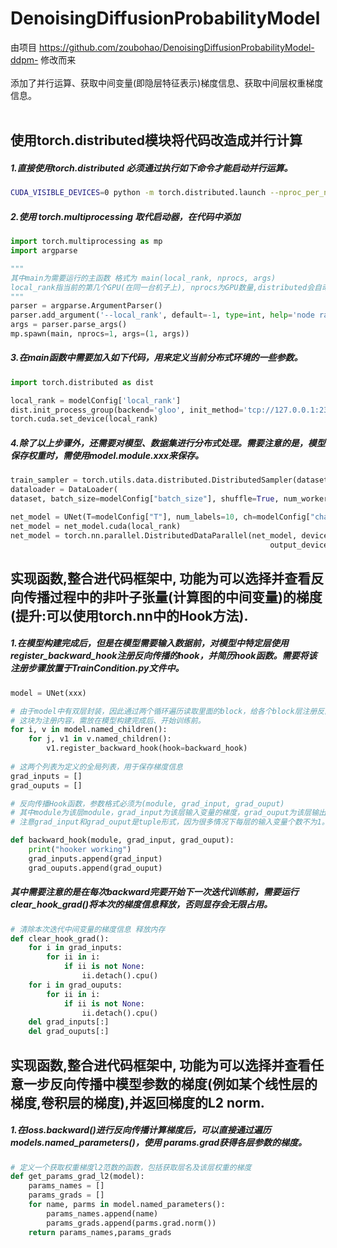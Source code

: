 # DenoisingDiffusionProbabilityModel
由项目 https://github.com/zoubohao/DenoisingDiffusionProbabilityModel-ddpm- 修改而来 <br>
<br>
添加了并行运算、获取中间变量(即隐层特征表示)梯度信息、获取中间层权重梯度信息。
<br>
<br>
## 使用torch.distributed模块将代码改造成并行计算

#####  1.直接使用torch.distributed 必须通过执行如下命令才能启动并行运算。

``` bash
CUDA_VISIBLE_DEVICES=0 python -m torch.distributed.launch --nproc_per_node=1 --use_env MainCondition.py
```

##### 2.使用 torch.multiprocessing 取代启动器，在代码中添加

```python
import torch.multiprocessing as mp
import argparse

""" 
其中main为需要运行的主函数 格式为 main(local_rank, nprocs, args)
local_rank指当前的第几个GPU(在同一台机子上), nprocs为GPU数量,distributed会自动在args中传入如local_rank之类的参数，使用torch.multiprocessing 则可以直接在main函数中传入，可以省略args，并且也不需要使用如1中所示的bash命令。
"""
parser = argparse.ArgumentParser()
parser.add_argument('--local_rank', default=-1, type=int, help='node rank for distributed training')
args = parser.parse_args()
mp.spawn(main, nprocs=1, args=(1, args))
```

##### 3.在main函数中需要加入如下代码，用来定义当前分布式环境的一些参数。

```python
import torch.distributed as dist

local_rank = modelConfig['local_rank']
dist.init_process_group(backend='gloo', init_method='tcp://127.0.0.1:23456', world_size=1,rank=local_rank)
torch.cuda.set_device(local_rank)
```

##### 4.除了以上步骤外，还需要对模型、数据集进行分布式处理。需要注意的是，模型保存权重时，需使用model.module.xxx来保存。

```python
train_sampler = torch.utils.data.distributed.DistributedSampler(dataset)
dataloader = DataLoader(
dataset, batch_size=modelConfig["batch_size"], shuffle=True, num_workers=4, drop_last=True, pin_memory=True,sampler=train_sampler)

net_model = UNet(T=modelConfig["T"], num_labels=10, ch=modelConfig["channel"], ch_mult=modelConfig["channel_mult"],num_res_blocks=modelConfig["num_res_blocks"], dropout=modelConfig["dropout"])
net_model = net_model.cuda(local_rank)
net_model = torch.nn.parallel.DistributedDataParallel(net_model, device_ids=[local_rank],
                                                          output_device=[local_rank])
```

## 实现函数,整合进代码框架中, 功能为可以选择并查看反向传播过程中的非叶子张量(计算图的中间变量)的梯度(提升:可以使用torch.nn中的Hook方法).



##### 1.在模型构建完成后，但是在模型需要输入数据前，对模型中特定层使用register_backward_hook注册反向传播的hook，并简历hook函数。需要将该注册步骤放置于TrainCondition.py文件中。

```python
model = UNet(xxx)

# 由于model中有双层封装，因此通过两个循环遍历读取里面的block，给各个block层注册反向传播hook。
# 这块为注册内容，需放在模型构建完成后、开始训练前。
for i, v in model.named_children():
	for j, v1 in v.named_children():
		v1.register_backward_hook(hook=backward_hook)
        
# 这两个列表为定义的全局列表，用于保存梯度信息
grad_inputs = []
grad_ouputs = []

# 反向传播Hook函数，参数格式必须为(module, grad_input, grad_ouput)
# 其中module为该层module，grad_input为该层输入变量的梯度，grad_ouput为该层输出变量的梯度。
# 注意grad_input和grad_ouput是tuple形式，因为很多情况下每层的输入变量个数不为1。

def backward_hook(module, grad_input, grad_ouput):
    print("hooker working")
    grad_inputs.append(grad_input)
    grad_ouputs.append(grad_ouput)
```

##### 其中需要注意的是在每次backward完要开始下一次迭代训练前，需要运行clear_hook_grad()将本次的梯度信息释放，否则显存会无限占用。

```python
# 清除本次迭代中间变量的梯度信息 释放内存
def clear_hook_grad():
    for i in grad_inputs:
        for ii in i:
            if ii is not None:
                ii.detach().cpu()
    for i in grad_ouputs:
        for ii in i:
            if ii is not None:
                ii.detach().cpu()
    del grad_inputs[:]
    del grad_ouputs[:]
```

<div style="page-break-after: always;"></div>

## 实现函数,整合进代码框架中, 功能为可以选择并查看任意一步反向传播中**模型参数的梯度**(例如某个线性层的梯度,卷积层的梯度),并返回梯度的L2 norm.

##### 1.在loss.backward()进行反向传播计算梯度后，可以直接通过遍历models.named_parameters()，使用 params.grad获得各层参数的梯度。

```python
# 定义一个获取权重梯度l2范数的函数，包括获取层名及该层权重的梯度
def get_params_grad_l2(model):
    params_names = []
    params_grads = []
    for name, parms in model.named_parameters():
        params_names.append(name)
        params_grads.append(parms.grad.norm())
    return params_names,params_grads
```